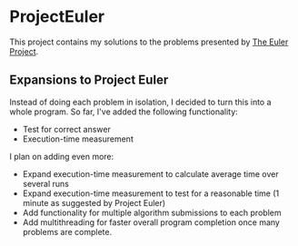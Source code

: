 # ProjectEuler

This project contains my solutions to the problems presented by [The Euler Project](https://projecteuler.net/).

## Expansions to Project Euler

Instead of doing each problem in isolation, I decided to turn this into a whole program. So far, I've added the following functionality:
* Test for correct answer
* Execution-time measurement

I plan on adding even more:
* Expand execution-time measurement to calculate average time over several runs
* Expand execution-time measurement to test for a reasonable time (1 minute as suggested by Project Euler)
* Add functionality for multiple algorithm submissions to each problem
* Add multithreading for faster overall program completion once many problems are complete.